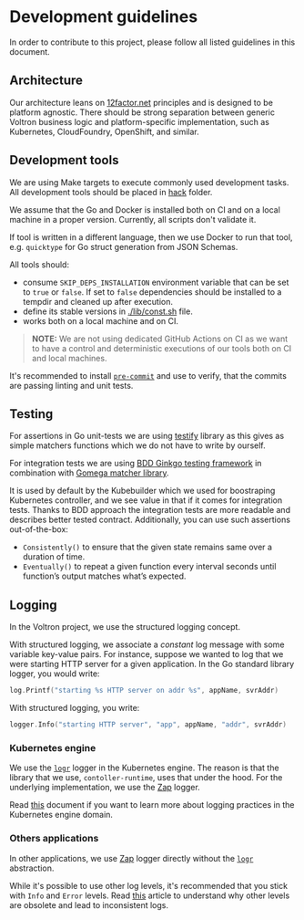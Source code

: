 # Development guidelines

In order to contribute to this project, please follow all listed guidelines in this document.

## Architecture

Our architecture leans on [12factor.net](https://www.12factor.net/) principles and is designed to be platform agnostic. 
There should be strong separation between generic Voltron business logic and platform-specific implementation, such as Kubernetes, CloudFoundry, OpenShift, and similar.  

## Development tools

We are using Make targets to execute commonly used development tasks. All development tools should be placed in [hack](../hack) folder.

We assume that the Go and Docker is installed both on CI and on a local machine in a proper version. Currently, all scripts don't validate it.
 
If tool is written in a different language, then we use Docker to run that tool, e.g. `quicktype` for Go struct generation from JSON Schemas. 

All tools should:
 - consume `SKIP_DEPS_INSTALLATION` environment variable that can be set to `true` or `false`. If set to `false` dependencies should be installed to a tempdir and cleaned up after execution. 
 - define its stable versions in [./lib/const.sh](../hack/lib/const.sh) file.
 - works both on a local machine and on CI.

> **NOTE:** We are not using dedicated GitHub Actions on CI as we want to have a control and deterministic executions of our tools both on CI and local machines.

It's recommended to install [`pre-commit`](https://pre-commit.com/) and use to verify, that the commits are passing linting and unit tests.

## Testing

For assertions in Go unit-tests we are using [testify](https://github.com/stretchr/testify) library as this gives as simple matchers functions which we do not have to write by ourself. 

For integration tests we are using [BDD Ginkgo testing framework](https://github.com/onsi/ginkgo) in combination with [Gomega matcher library](https://github.com/onsi/gomega). 

It is used by default by the Kubebuilder which we used for boostraping Kubernetes controller, and we see value in that if it comes for integration tests.
Thanks to BDD approach the integration tests are more readable and describes better tested contract. Additionally, you can use such assertions out-of-the-box:
- `Consistently()` to ensure that the given state remains same over a duration of time.
- `Eventually()` to repeat a given function every interval seconds until function’s output matches what’s expected.

## Logging

In the Voltron project, we use the structured logging concept. 

With structured logging, we associate a *constant* log message with some variable key-value pairs. For instance, suppose we wanted to log that we were starting HTTP server for a given application. In the Go standard library logger, you would write:

```go
log.Printf("starting %s HTTP server on addr %s", appName, svrAddr)
```

With structured logging, you write:

```go
logger.Info("starting HTTP server", "app", appName, "addr", svrAddr)
```

### Kubernetes engine

We use the [`logr`](https://github.com/go-logr/logr) logger in the Kubernetes engine.
The reason is that the library that we use, `contoller-runtime`, uses that under the hood.
For the underlying implementation, we use the [Zap](https://github.com/uber-go/zap) logger.

Read [this](https://github.com/kubernetes-sigs/controller-runtime/blob/master/TMP-LOGGING.md#logging-guidelines) document if you want to learn more about logging practices in the Kubernetes engine domain.

### Others applications

In other applications, we use [Zap](https://github.com/uber-go/zap) logger directly without the [`logr`](https://github.com/go-logr/logr) abstraction. 

While it's possible to use other log levels, it's recommended that you stick with `Info` and `Error` levels. 
Read [this](https://dave.cheney.net/2015/11/05/lets-talk-about-logging) article to understand why other levels are obsolete and lead to inconsistent logs.
